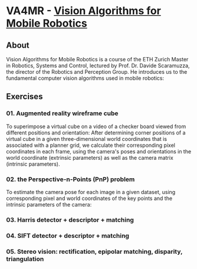 # VA4MR - [Vision Algorithms for Mobile Robotics](http://rpg.ifi.uzh.ch/teaching.html)

## About
Vision Algorithms for Mobile Robotics is a course of the ETH Zurich Master in Robotics, Systems and Control, lectured by Prof. Dr. Davide Scaramuzza, the director of the Robotics and Perception Group. He introduces us to the fundamental computer vision algorithms used in mobile robotics:

## Exercises
### 01. Augmented reality wireframe cube
To superimpose a virtual cube on a video of a checker board viewed from different positions and orientation: 
After determining corner positions of a virtual cube in a given three-dimensional world coordinates that is associated with a planner grid, 
we calculate their corresponding pixel coordinates in each frame, using the camera's poses and orientations in the world coordinate (extrinsic parameters) as well as the camera matrix (intrinsic parameters).

### 02. the Perspective-n-Points (PnP) problem
To estimate the camera pose for each image in a given dataset, using corresponding pixel and world coordinates of the key points and the intrinsic parameters of the camera:

### 03. Harris detector + descriptor + matching

### 04. SIFT detector + descriptor + matching

### 05. Stereo vision: rectification, epipolar matching, disparity, triangulation
